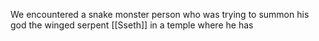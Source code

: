 We encountered a snake monster person who was trying to summon his god the winged serpent [[Sseth]] in a temple where he has 

 